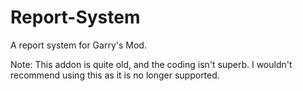 # Report-System
A report system for Garry's Mod.

Note: This addon is quite old, and the coding isn't superb. I wouldn't recommend using this as it is no longer supported. 
